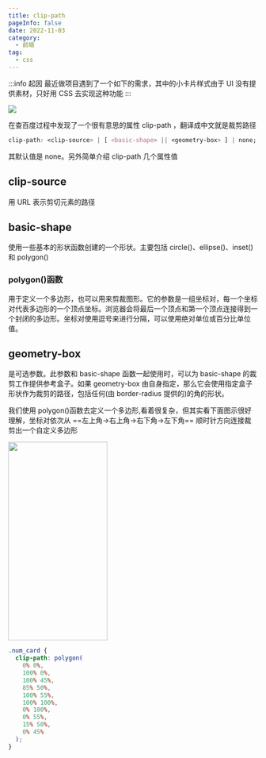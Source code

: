 ```yaml
---
title: clip-path
pageInfo: false
date: 2022-11-03
category:
  - 前端
tag:
  - css
---
```


:::info 起因
最近做项目遇到了一个如下的需求，其中的小卡片样式由于 UI 没有提供素材，只好用 CSS 去实现这种功能
:::

![](/assets/material/frontEnd/card.png)

在查百度过程中发现了一个很有意思的属性 clip-path ，翻译成中文就是裁剪路径

```css
clip-path: <clip-source> | [ <basic-shape> || <geometry-box> ] | none;
```

其默认值是 none。另外简单介绍 clip-path 几个属性值

## clip-source

用 URL 表示剪切元素的路径

## basic-shape

使用一些基本的形状函数创建的一个形状。主要包括 circle()、ellipse()、inset()和 polygon()

### polygon()函数

用于定义一个多边形，也可以用来剪裁图形。它的参数是一组坐标对，每一个坐标对代表多边形的一个顶点坐标。浏览器会将最后一个顶点和第一个顶点连接得到一个封闭的多边形。坐标对使用逗号来进行分隔，可以使用绝对单位或百分比单位值。

## geometry-box

是可选参数。此参数和 basic-shape 函数一起使用时，可以为 basic-shape 的裁剪工作提供参考盒子。如果 geometry-box 由自身指定，那么它会使用指定盒子形状作为裁剪的路径，包括任何(由 border-radius 提供的)的角的形状。

我们使用 polygon()函数去定义一个多边形,看着很复杂，但其实看下面图示很好理解，坐标对依次从 ==左上角->右上角->右下角->左下角== 顺时针方向连接裁剪出一个自定义多边形

<img src="/assets/material/frontEnd/clip_example.png" width = 200 height = 400>

```css
.num_card {
  clip-path: polygon(
    0% 0%,
    100% 0%,
    100% 45%,
    85% 50%,
    100% 55%,
    100% 100%,
    0% 100%,
    0% 55%,
    15% 50%,
    0% 45%
  );
}
```
